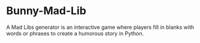 # Bunny-Mad-Lib
A Mad Libs generator is an interactive game where players fill in blanks with words or phrases to create a humorous story in Python.

